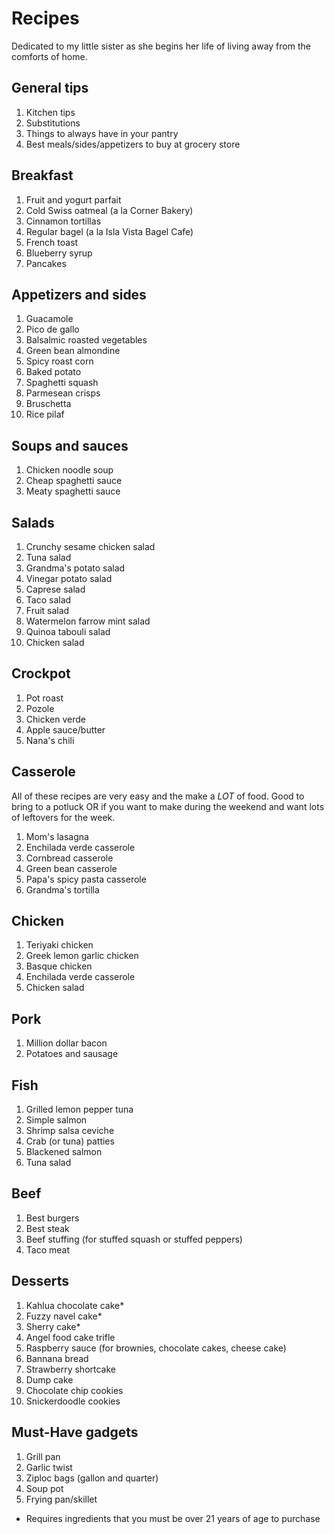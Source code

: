 # Recipes

Dedicated to my little sister as she begins her life of living away from the comforts of home.

## General tips

1. Kitchen tips
2. Substitutions
3. Things to always have in your pantry
4. Best meals/sides/appetizers to buy at grocery store

## Breakfast

1. Fruit and yogurt parfait
2. Cold Swiss oatmeal (a la Corner Bakery)
3. Cinnamon tortillas
4. Regular bagel (a la Isla Vista Bagel Cafe)
5. French toast
6. Blueberry syrup
7. Pancakes

## Appetizers and sides

1. Guacamole
2. Pico de gallo
3. Balsalmic roasted vegetables
4. Green bean almondine
5. Spicy roast corn
6. Baked potato
7. Spaghetti squash
8. Parmesean crisps
9. Bruschetta
10. Rice pilaf

## Soups and sauces

1. Chicken noodle soup
2. Cheap spaghetti sauce
3. Meaty spaghetti sauce

## Salads

1. Crunchy sesame chicken salad
2. Tuna salad
3. Grandma's potato salad
4. Vinegar potato salad
5. Caprese salad
6. Taco salad
7. Fruit salad
8. Watermelon farrow mint salad
9. Quinoa tabouli salad
10. Chicken salad


## Crockpot

1. Pot roast
2. Pozole
3. Chicken verde
4. Apple sauce/butter
5. Nana's chili

## Casserole
All of these recipes are very easy and the make a *LOT* of food. Good to bring to a potluck OR if you want to make during the weekend and want lots of leftovers for the week.

1. Mom's lasagna
2. Enchilada verde casserole
3. Cornbread casserole
4. Green bean casserole
5. Papa's spicy pasta casserole
6. Grandma's tortilla

## Chicken

1. Teriyaki chicken
2. Greek lemon garlic chicken
3. Basque chicken
4. Enchilada verde casserole
5. Chicken salad

## Pork

1. Million dollar bacon
2. Potatoes and sausage

## Fish

1. Grilled lemon pepper tuna
2. Simple salmon
3. Shrimp salsa ceviche
4. Crab (or tuna) patties
5. Blackened salmon
6. Tuna salad

## Beef

1. Best burgers
2. Best steak
3. Beef stuffing (for stuffed squash or stuffed peppers)
4. Taco meat

## Desserts

1. Kahlua chocolate cake*
2. Fuzzy navel cake*
3. Sherry cake*
4. Angel food cake trifle
5. Raspberry sauce (for brownies, chocolate cakes, cheese cake)
6. Bannana bread
7. Strawberry shortcake
8. Dump cake
9. Chocolate chip cookies
10. Snickerdoodle cookies

## Must-Have gadgets

1. Grill pan
2. Garlic twist
3. Ziploc bags (gallon and quarter)
4. Soup pot
5. Frying pan/skillet

* Requires ingredients that you must be over 21 years of age to purchase
